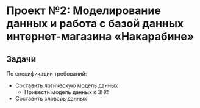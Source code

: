 # Проект №2: Моделирование данных и работа с базой данных интернет-магазина «Накарабине»

## Задачи
По спецификации требований:
+ Составить логическую модель данных
  + Привести модель данных к 3НФ
+ Составить словарь данных
